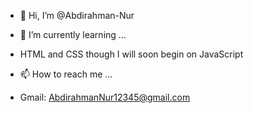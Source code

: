 - 👋 Hi, I’m @Abdirahman-Nur

- 🌱 I’m currently learning ...
- HTML and CSS though I will soon begin on JavaScript 

- 📫 How to reach me ...
- Gmail: AbdirahmanNur12345@gmail.com
